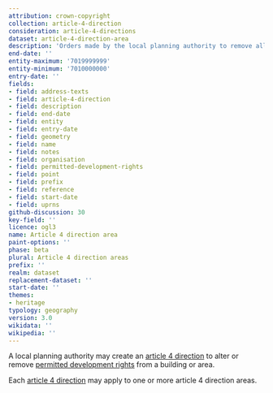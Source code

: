 ```yaml
---
attribution: crown-copyright
collection: article-4-direction
consideration: article-4-directions
dataset: article-4-direction-area
description: 'Orders made by the local planning authority to remove all or some of the permitted development rights on a site in order to protect it'
end-date: ''
entity-maximum: '7019999999'
entity-minimum: '7010000000'
entry-date: ''
fields:
- field: address-texts
- field: article-4-direction
- field: description
- field: end-date
- field: entity
- field: entry-date
- field: geometry
- field: name
- field: notes
- field: organisation
- field: permitted-development-rights
- field: point
- field: prefix
- field: reference
- field: start-date
- field: uprns
github-discussion: 30
key-field: ''
licence: ogl3
name: Article 4 direction area
paint-options: ''
phase: beta
plural: Article 4 direction areas
prefix: ''
realm: dataset
replacement-dataset: ''
start-date: ''
themes:
- heritage
typology: geography
version: 3.0
wikidata: ''
wikipedia: ''
---
```


A local planning authority may create an [article 4 direction](https://www.gov.uk/guidance/when-is-permission-required#article-4-direction) to alter or remove [permitted development rights](https://www.gov.uk/government/publications/permitted-development-rights-for-householders-technical-guidance) from a building or area.

Each [article 4 direction](/dataset/article-4-direction) may apply to one or more article 4 direction areas.

